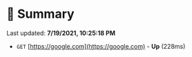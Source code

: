 # 📖 Summary
Last updated: **7/19/2021, 10:25:18 PM**

- `GET` [https://google.com](https://google.com) - **Up** (228ms)

